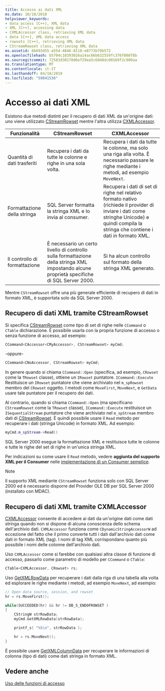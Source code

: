 ```yaml
---
title: Accesso ai dati XML
ms.date: 10/18/2018
helpviewer_keywords:
- data access [C++], XML data
- XML [C++], accessing data
- CXMLAccessor class, retrieving XML data
- data [C++], XML data access
- rowsets [C++], retrieving XML data
- CStreamRowset class, retrieving XML data
ms.assetid: 6b693d55-a554-4846-8118-e8773b79b572
ms.openlocfilehash: b5704c10393026a14ac66b632559fc376f008f8b
ms.sourcegitcommit: 72583d30170d6ef29ea5c6848dc00169f2c909aa
ms.translationtype: MT
ms.contentlocale: it-IT
ms.lasthandoff: 04/18/2019
ms.locfileid: "59041536"
---
```

# <a name="accessing-xml-data"></a>Accesso ai dati XML

Esistono due metodi distinti per il recupero di dati XML da un'origine dati: uno viene utilizzato [CStreamRowset](../../data/oledb/cstreamrowset-class.md) mentre l'altra utilizza [CXMLAccessor](../../data/oledb/cxmlaccessor-class.md).

|Funzionalità|CStreamRowset|CXMLAccessor|
|-------------------|-------------------|------------------|
|Quantità di dati trasferiti|Recupera i dati da tutte le colonne e righe in una sola volta.|Recupera i dati da tutte le colonne, ma solo una riga alla volta. È necessario passare le righe mediante i metodi, ad esempio `MoveNext`.|
|Formattazione della stringa|SQL Server formatta la stringa XML e lo invia al consumer.|Recupera i dati di set di righe nel relativo formato nativo (richiede il provider di inviare i dati come stringhe Unicode) e quindi compila la stringa che contiene i dati in formato XML.|
|Il controllo di formattazione|È necessario un certo livello di controllo sulla formattazione della stringa XML impostando alcune proprietà specifiche di SQL Server 2000.|Si ha alcun controllo sul formato della stringa XML generato.|

Mentre `CStreamRowset` offre una più generale efficiente di recupero di dati in formato XML, è supportata solo da SQL Server 2000.

## <a name="retrieving-xml-data-using-cstreamrowset"></a>Recupero di dati XML tramite CStreamRowset

Si specifica [CStreamRowset](../../data/oledb/cstreamrowset-class.md) come tipo di set di righe nelle `CCommand` o `CTable` dichiarazione. È possibile usarla con la propria funzione di accesso o senza funzione di accesso, ad esempio:

```cpp
CCommand<CAccessor<CMyAccessor>, CStreamRowset> myCmd;
```

-oppure-

```cpp
CCommand<CNoAccessor, CStreamRowset> myCmd;
```

In genere quando si chiama `CCommand::Open` (specifica, ad esempio, `CRowset` come la `TRowset` classe), ottiene un `IRowset` puntatore. `ICommand::Execute` Restituisce un `IRowset` puntatore che viene archiviato nel `m_spRowset` membro del `CRowset` oggetto. I metodi come `MoveFirst`, `MoveNext`, e `GetData` usare tale puntatore per il recupero dei dati.

Al contrario, quando si chiama `CCommand::Open` (ma specificano `CStreamRowset` come la `TRowset` classe), `ICommand::Execute` restituisce un `ISequentialStream` puntatore che viene archiviato nel `m_spStream` membro dati di [CStreamRowset](../../data/oledb/cstreamrowset-class.md). È quindi possibile usare il `Read` metodo per recuperare i dati (stringa Unicode) in formato XML. Ad esempio:

```cpp
myCmd.m_spStream->Read()
```

SQL Server 2000 esegue la formattazione XML e restituisce tutte le colonne e tutte le righe del set di righe in un'unica stringa XML.

Per indicazioni su come usare il `Read` metodo, vedere **aggiunta del supporto XML per il Consumer** nelle [implementazione di un Consumer semplice](../../data/oledb/implementing-a-simple-consumer.md).

> [!NOTE]
> Il supporto XML mediante `CStreamRowset` funziona solo con SQL Server 2000 ed è necessario disporre del Provider OLE DB per SQL Server 2000 (installato con MDAC).

## <a name="retrieving-xml-data-using-cxmlaccessor"></a>Recupero di dati XML tramite CXMLAccessor

[CXMLAccessor](../../data/oledb/cxmlaccessor-class.md) consente di accedere ai dati da un'origine dati come dati stringa quando non si dispone di alcuna conoscenza dello schema dell'archivio dati. `CXMLAccessor` funziona come `CDynamicStringAccessorW` ad eccezione del fatto che il primo converte tutti i dati dall'archivio dati come dati in formato XML (tag). I nomi di tag XML corrispondano quanto più possibile i nomi delle colonne dell'archivio dati.

Uso `CXMLAccessor` come si farebbe con qualsiasi altra classe di funzione di accesso, passarlo come parametro di modello per `CCommand` o `CTable`:

```cpp
CTable<CXMLAccessor, CRowset> rs;
```

Uso [GetXMLRowData](../../data/oledb/cxmlaccessor-getxmlrowdata.md) per recuperare i dati dalla riga di una tabella alla volta ed esplorare le righe mediante i metodi, ad esempio `MoveNext`, ad esempio:

```cpp
// Open data source, session, and rowset
hr = rs.MoveFirst();

while(SUCCEEDED(hr) && hr != DB_S_ENDOFROWSET )
{
    CStringW strRowData;
    myCmd.GetXMLRowData(strRowData);

    printf_s( "%S\n", strRowData );

    hr = rs.MoveNext();
}
```

È possibile usare [GetXMLColumnData](../../data/oledb/cxmlaccessor-getxmlcolumndata.md) per recuperare le informazioni di colonna (tipo di dati) come dati stringa in formato XML.

## <a name="see-also"></a>Vedere anche

[Uso delle funzioni di accesso](../../data/oledb/using-accessors.md)